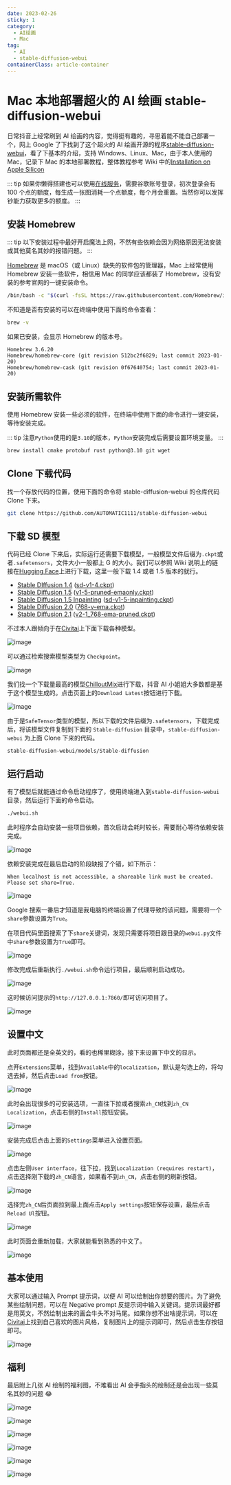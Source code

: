 ```yaml
---
date: 2023-02-26
sticky: 1
category:
  - AI绘画
  - Mac
tag:
  - AI
  - stable-diffusion-webui
containerClass: article-container
---
```


# Mac 本地部署超火的 AI 绘画 stable-diffusion-webui

日常抖音上经常刷到 AI 绘画的内容，觉得挺有趣的，寻思着能不能自己部署一个，网上 Google 了下找到了这个超火的 AI 绘画开源的程序[stable-diffusion-webui](https://github.com/AUTOMATIC1111/stable-diffusion-webui)，看了下基本的介绍，支持 Windows、Linux、Mac，由于本人使用的 Mac，记录下 Mac 的本地部署教程，整体教程参考 Wiki 中的[Installation on Apple Silicon](https://github.com/AUTOMATIC1111/stable-diffusion-webui/wiki/Installation-on-Apple-Silicon)

<!-- more -->

::: tip
如果你懒得搭建也可以使用[在线服务](https://getimg.ai/ref/4BPOzb5hx)，需要谷歌账号登录，初次登录会有 100 个点的额度，每生成一张图消耗一个点额度，每个月会重置。当然你可以发挥钞能力获取更多的额度。
:::

## 安装 Homebrew

::: tip
以下安装过程中最好开启魔法上网，不然有些依赖会因为网络原因无法安装或其他莫名其妙的报错问题。
:::

[Homebrew](https://brew.sh/index_zh-cn) 是 macOS（或 Linux）缺失的软件包的管理器，Mac 上经常使用 Homebrew 安装一些软件，相信用 Mac 的同学应该都装了 Homebrew，没有安装的参考官网的一键安装命令。

```sh
/bin/bash -c "$(curl -fsSL https://raw.githubusercontent.com/Homebrew/install/HEAD/install.sh)"
```

不知道是否有安装的可以在终端中使用下面的命令查看：

```sh
brew -v
```

如果已安装，会显示 Homebrew 的版本号。

```
Homebrew 3.6.20
Homebrew/homebrew-core (git revision 512bc2f6829; last commit 2023-01-20)
Homebrew/homebrew-cask (git revision 0f67640754; last commit 2023-01-20)
```

## 安装所需软件

使用 Homebrew 安装一些必须的软件，在终端中使用下面的命令进行一键安装，等待安装完成。

::: tip
注意`Python`使用的是`3.10`的版本，`Python`安装完成后需要设置环境变量。
:::

```sh
brew install cmake protobuf rust python@3.10 git wget
```

## Clone 下载代码

找一个存放代码的位置，使用下面的命令将 stable-diffusion-webui 的仓库代码 Clone 下来。

```sh
git clone https://github.com/AUTOMATIC1111/stable-diffusion-webui
```

## 下载 SD 模型

代码已经 Clone 下来后，实际运行还需要下载模型，一般模型文件后缀为`.ckpt`或者`.safetensors`，文件大小一般都上 G 的大小。我们可以参照 Wiki 说明上的链接在[Hugging Face](https://huggingface.co/)上进行下载，这里一般下载 1.4 或者 1.5 版本的就行。

- [Stable DIffusion 1.4](https://huggingface.co/CompVis/stable-diffusion-v-1-4-original) ([sd-v1-4.ckpt](https://huggingface.co/CompVis/stable-diffusion-v-1-4-original/resolve/main/sd-v1-4.ckpt))
- [Stable Diffusion 1.5](https://huggingface.co/runwayml/stable-diffusion-v1-5) ([v1-5-pruned-emaonly.ckpt](https://huggingface.co/runwayml/stable-diffusion-v1-5/resolve/main/v1-5-pruned-emaonly.ckpt))
- [Stable Diffusion 1.5 Inpainting](https://huggingface.co/runwayml/stable-diffusion-inpainting) ([sd-v1-5-inpainting.ckpt](https://huggingface.co/runwayml/stable-diffusion-inpainting/resolve/main/sd-v1-5-inpainting.ckpt))
- [Stable Diffusion 2.0](https://huggingface.co/stabilityai/stable-diffusion-2) ([768-v-ema.ckpt](https://huggingface.co/stabilityai/stable-diffusion-2/resolve/main/768-v-ema.ckpt))
- [Stable Diffusion 2.1](https://huggingface.co/stabilityai/stable-diffusion-2-1) ([v2-1_768-ema-pruned.ckpt](https://huggingface.co/stabilityai/stable-diffusion-2-1/resolve/main/v2-1_768-ema-pruned.ckpt))

不过本人跟倾向于在[Civitai](https://civitai.com/)上下面下载各种模型。

![image](https://image.liubing.me/i/2023/02/26/63fb29c89a222.png)

可以通过检索搜索模型类型为 `Checkpoint`。

![image](https://image.liubing.me/i/2023/02/26/63fb2ae71c2e0.png)

我们找一个下载量最高的模型[ChilloutMix](https://civitai.com/models/6424/chilloutmix)进行下载，抖音 AI 小姐姐大多数都是基于这个模型生成的。点击页面上的`Download Latest`按钮进行下载。

![image](https://image.liubing.me/i/2023/02/26/63fb2b86d1154.png)

由于是`SafeTensor`类型的模型，所以下载的文件后缀为`.safetensors`，下载完成后，将该模型文件复制到下面的 `Stable-diffusion` 目录中，`stable-diffusion-webui` 为上面 Clone 下来的代码。

```
stable-diffusion-webui/models/Stable-diffusion
```

## 运行启动

有了模型后就能通过命令启动程序了，使用终端进入到`stable-diffusion-webui`目录，然后运行下面的命令启动。

```sh
./webui.sh
```

此时程序会自动安装一些项目依赖，首次启动会耗时较长，需要耐心等待依赖安装完成。

![image](https://image.liubing.me/i/2023/02/26/63fb2d15ca24b.png)

依赖安装完成在最后启动的阶段缺报了个错，如下所示：

```
When localhost is not accessible, a shareable link must be created. Please set share=True.
```

![image](https://image.liubing.me/i/2023/02/26/63fb2e13d2780.png)

Google 搜索一番后才知道是我电脑的终端设置了代理导致的该问题，需要将一个`share`参数设置为`True`。

在项目代码里面搜索了下`share`关键词，发现只需要将项目跟目录的`webui.py`文件中`share`参数设置为`True`即可。

![image](https://image.liubing.me/i/2023/02/26/63fb2eabd2cd0.png)

修改完成后重新执行`./webui.sh`命令运行项目，最后顺利启动成功。

![image](https://image.liubing.me/i/2023/02/26/63fb2f5670ecd.png)

这时候访问提示的`http://127.0.0.1:7860/`即可访问项目了。

![image](https://image.liubing.me/i/2023/02/26/63fb2fa0c736a.png)

## 设置中文

此时页面都还是全英文的，看的也稀里糊涂，接下来设置下中文的显示。

点开`Extensions`菜单，找到`Available`中的`localization`，默认是勾选上的，将勾选去掉，然后点击`Load from`按钮。

![image](https://image.liubing.me/i/2023/02/26/63fb306479afd.png)

此时会出现很多的可安装选项，一直往下拉或者搜索`zh_CN`找到`zh_CN Localization`，点击右侧的`Install`按钮安装。

![image](https://image.liubing.me/i/2023/02/26/63fb312d101eb.png)

安装完成后点击上面的`Settings`菜单进入设置页面。

![image](https://image.liubing.me/i/2023/02/26/63fb319871cb4.png)

点击左侧`User interface`，往下拉，找到`Localization (requires restart)`，点击选择刚下载的`zh_CN`语言，如果看不到`zh_CN`，点击右侧的刷新按钮。

![image](https://image.liubing.me/i/2023/02/26/63fb321b3be87.png)

选择完`zh_CN`后页面拉到最上面点击`Apply settings`按钮保存设置，最后点击`Reload Ul`按钮。

![image](https://image.liubing.me/i/2023/02/26/63fb32af949bf.png)

此时页面会重新加载，大家就能看到熟悉的中文了。

![image](https://image.liubing.me/i/2023/02/26/63fb32c6394ad.png)

## 基本使用

大家可以通过输入 Prompt 提示词，以便 AI 可以绘制出你想要的图片。为了避免某些绘制问题，可以在 Negative prompt 反提示词中输入关键词。提示词最好都是用英文，不然绘制出来的画会牛头不对马尾。如果你想不出啥提示词，可以在[Civitai](https://civitai.com/)上找到自己喜欢的图片风格，复制图片上的提示词即可，然后点击生存按钮即可。

![image](https://image.liubing.me/i/2023/02/26/63fb549130850.png)

## 福利

最后附上几张 AI 绘制的福利图，不难看出 AI 会手指头的绘制还是会出现一些莫名其妙的问题 😂

![image](https://image.liubing.me/i/2023/02/26/63fb51b64a5ac.jpeg)

![image](https://image.liubing.me/i/2023/02/26/63fb520e2295b.jpeg)

![image](https://image.liubing.me/i/2023/02/26/63fb521da99ac.jpeg)

![image](https://image.liubing.me/i/2023/02/26/63fb5230a8128.jpeg)

![image](https://image.liubing.me/i/2023/02/26/63fb5243d3674.jpeg)

![image](https://image.liubing.me/i/2023/02/26/63fb525234ae0.jpeg)
